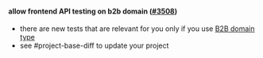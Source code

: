 #### allow frontend API testing on b2b domain ([#3508](https://github.com/shopsys/shopsys/pull/3508))

- there are new tests that are relevant for you only if you use [B2B domain type](https://docs.shopsys.com/en/latest/introduction/start-building-your-application/#set-up-domain-type)
- see #project-base-diff to update your project
